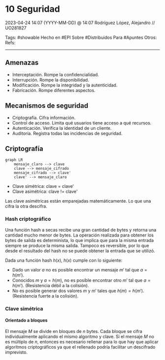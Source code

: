 # 10 Seguridad
2023-04-24 14:07 (YYYY-MM-DD) @ 14:07
Rodríguez López, Alejandro // UO281827

Tags:
	#showable
	Hecho en #EPI
	Sobre #Distribuidos 
	Para #Apuntes 
	Otros:
	Refs:
 
<hr>

## Amenazas
- Interceptación. Rompe la confidencialidad.
- Interrupción. Rompe la disponibilidad.
- Modificación. Rompe la integridad y la autenticidad.
- Fabricación. Rompe diferentes aspectos.

## Mecanismos de seguridad
- Criptografía. Cifra información.
- Control de acceso. Limita qué usuarios tiene acceso a qué recursos.
- Autenticación. Verifica la identidad de un cliente.
- Auditoría. Registra todas las incidencias de seguridad.

## Criptografía

```mermaid
graph LR
	mensaje_claro --> clave
	clave --> mensaje_cifrado	
	mensaje_cifrado --> clave'
	clave' --> mensaje_claro
```

- Clave simétrica: clave = clave'
- Clave asimétrica: clave != clave'

Las clave asimétricas están emparejadas matemáticamente. Lo que una cifra la otra descifra.

### Hash criptográfico

Una función hash a secas recibe una gran cantidad de bytes y retorna una cantidad mucho menor de bytes.
La operación realizada para obtener los bytes de salida es determinista, lo que implica que para la misma entrada siempre se produce la misma salida. Tampoco es reversible, por lo que desde el resultado del hash no se puede obtener la entrada que se utilizó.

Dada una función hash $h(x)$, $h(x)$ cumple con lo siguiente:
- Dado un valor $a$ no es posible encontrar un mensaje $m'$ tal que $a = h(m')$.
- Conocidos $m$ y $a = h(m)$, no es posible encontrar otro $m'$ tal que $a = h(m')$. (Resistencia débil a la colisión).
- No es posible generar dos valores $m$ y $m'$ tales que $h(m) = h(m')$. (Resistencia fuerte a la colisión).

### Clave simétrica
#### Orientado a bloques
El mensaje $M$ se divide en bloques de $n$ bytes.
Cada bloque se cifra individualmente aplicando el mismo algoritmo y clave.
Si el mensaje $M$ no es múltiplo de $n$, entonces es necesario rellenar para lo que hay que aplicar algoritmos criptográficos ya que el rellenado podría facilitar un descifrado imprevisto.


